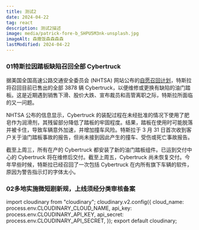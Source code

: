 ```yaml
---
title: 测试2
date: 2024-04-22
tag: react
description: 测试2描述
image: media/patrick-fore-b_SHPU5M3nk-unsplash.jpg
imageAlt: 森撒饭森森森森
lastModified: 2024-04-22
---
```

### **01特斯拉因踏板缺陷召回全部 Cybertruck**

据美国全国高速公路交通安全委员会 (NHTSA) 网站公布的[自愿召回计划](https://sspai.com/link?target=https%3A%2F%2Fwww.nhtsa.gov%2Fvehicle%2F2024%2FTESLA%2FCYBERTRUCK%23recalls)，特斯拉将召回目前已售出的全部 3878 辆 Cybertruck，以便维修或更换有缺陷的油门踏板。这是近期遇到销售下滑、股价大跌、宣布裁员和高管离职之际，特斯拉所面临的又一问题。

NHTSA 公布的信息显示，Cybertruck 的装配过程在未经批准的情况下使用了肥皂作为润滑剂，其残留部分降低了踏板的牢固程度。结果，踏板在使用时可能脱落并被卡住，导致车辆意外加速，并增加撞车风险。特斯拉于 3 月 31 日首次收到客户关于油门踏板事故的报告，但尚未接到因此产生的撞车、受伤或死亡事故报告。

截至上周三，所有在产的 Cybertruck 都安装了新的油门踏板组件。已运到交付中心的 Cybertruck 将在维修后交付。截至上周五，Cybertruck 尚未恢复交付。今年早些时候，特斯拉已经召回了一次包括 Cybertruck 在内所有旗下车辆的软件，原因为警告指示灯的字体太小。

### **02多地实施微短剧新规，上线须经分类审核备案**

import cloudinary from "cloudinary"; cloudinary.v2.config({ cloud\_name: process.env.CLOUDINARY\_CLOUD\_NAME, api\_key: process.env.CLOUDINARY\_API\_KEY, api\_secret: process.env.CLOUDINARY\_API\_SECRET, }); export default cloudinary;